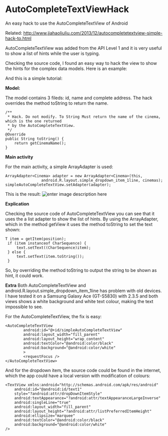 AutoCompleteTextViewHack
========================

An easy hack to use the AutoCompleteTextView of Android

Related:
http://www.jiahaoliuliu.com/2013/12/autocompletetextview-simple-hack-to.html

AutoCompleteTextView was added from the API Level 1 and it is very useful to show a list of hints while the user is typing.

Checking the source code, I found an easy way to hack the view to show the hints for the complex data models. Here is an example:

And this is a simple tutorial:

**Model:**

The model contains 3 fileds: id, name and complete address. The hack overrides the method toString to return the name.

    /**
     * Hack. Do not modify. To String Must return the name of the cinema, which is the one returned
     * by the AutoCompleteTextView.
     */
    @Override
    public String toString() {
        return getCinemaName();
    }

**Main activity**

For the main activity, a simple ArrayAdapter is used:

    ArrayAdapter<Cinema> adapter = new ArrayAdapter<Cinema>(this,
                    android.R.layout.simple_dropdown_item_1line, cinemas);
    simpleAutoCompleteTextView.setAdapter(adapter);

This is the result:
![enter image description here][1]

**Explication**

Checking the source code of AutoCompleteTextView you can see that it uses the a list adapter to show the list of hints. By using the ArrayAdapter, which in the method getView it uses the method toString to set the text shown:

    T item = getItem(position);
     if (item instanceof CharSequence) {
         text.setText((CharSequence)item);
     } else {
         text.setText(item.toString());
     }

So, by overriding the method toString to output the string to be shown as hint, it could work.


**Extra**
Both AutoCompleteTextView and android.R.layout.simple_dropdown_item_1line has problem with old devices. I have tested it on a Samsung Galaxy Ace (GT-S5830) with 2.3.5 and both views shows a white background and white text colour, making the text impossible to see.

For the AutoCompleteTextView, the fix is easy:

    <AutoCompleteTextView
            android:id="@+id/simpleAutoCompleteTextView"
            android:layout_width="fill_parent"
            android:layout_height="wrap_content"
            android:textColor="@android:color/black"
            android:background="@android:color/white"
            >
            <requestFocus />
    </AutoCompleteTextView>

And for the dropdown item, the source code could be found in the internet, which the app could have a local version with modification of colours:

    <TextView xmlns:android="http://schemas.android.com/apk/res/android" 
        android:id="@android:id/text1"
        style="?android:attr/dropDownItemStyle"
        android:textAppearance="?android:attr/textAppearanceLargeInverse"
        android:singleLine="true"
        android:layout_width="fill_parent"
        android:layout_height="?android:attr/listPreferredItemHeight"
        android:ellipsize="marquee"
        android:textColor="@android:color/black"
        android:background="@android:color/white"
    />

  [1]: http://i.stack.imgur.com/tu2eh.png


